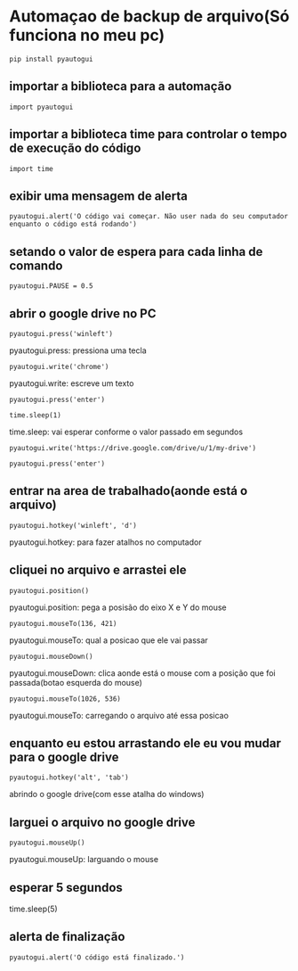 # Automaçao de backup de arquivo(Só funciona no meu pc)
```
pip install pyautogui
```

## importar a biblioteca para a automação
```
import pyautogui
```

## importar a biblioteca time para controlar o tempo de execução do código
```
import time
```

## exibir uma mensagem de alerta

```
pyautogui.alert('O código vai começar. Não user nada do seu computador enquanto o código está rodando')
```

## setando o valor de espera para cada linha de comando
```
pyautogui.PAUSE = 0.5
```

## abrir o google drive no PC

```
pyautogui.press('winleft')
```
pyautogui.press: pressiona uma tecla

```
pyautogui.write('chrome')
```
pyautogui.write: escreve um texto

```
pyautogui.press('enter')
```

```
time.sleep(1)
```
time.sleep: vai esperar conforme o valor passado em segundos

```
pyautogui.write('https://drive.google.com/drive/u/1/my-drive')
```

```
pyautogui.press('enter')
```

## entrar na area de trabalhado(aonde está o arquivo)
```
pyautogui.hotkey('winleft', 'd')
```
pyautogui.hotkey: para fazer atalhos no computador

## cliquei no arquivo e arrastei ele
```
pyautogui.position()
```
pyautogui.position: pega a posisão do eixo X e Y do mouse

```
pyautogui.mouseTo(136, 421)
```
pyautogui.mouseTo: qual a posicao que ele vai passar

```
pyautogui.mouseDown()
```
pyautogui.mouseDown: clica aonde está o mouse com a posição que foi passada(botao esquerda do mouse)

```
pyautogui.mouseTo(1026, 536)
```
pyautogui.mouseTo: carregando o arquivo até essa posicao

## enquanto eu estou arrastando ele eu vou mudar para o google drive
```
pyautogui.hotkey('alt', 'tab')
```
abrindo o google drive(com esse atalha do windows)

## larguei o arquivo no google drive
```
pyautogui.mouseUp()
```
pyautogui.mouseUp: larguando o mouse

## esperar 5 segundos
time.sleep(5)

## alerta de finalização
```
pyautogui.alert('O código está finalizado.')
```